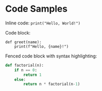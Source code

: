 # Code Samples

Inline code: `print("Hello, World!")`

Code block:

    def greet(name):
        print(f"Hello, {name}!")

Fenced code block with syntax highlighting:

```python
def factorial(n):
    if n == 0:
        return 1
    else:
        return n * factorial(n-1)
```

